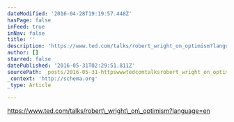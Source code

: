 ```yaml
---
dateModified: '2016-04-28T19:19:57.448Z'
hasPage: false
inFeed: true
inNav: false
title: ''
description: 'https://www.ted.com/talks/robert_wright_on_optimism?language=en'
author: []
starred: false
datePublished: '2016-05-31T02:29:51.811Z'
sourcePath: _posts/2016-05-31-httpswwwtedcomtalksrobert_wright_on_optimismlanguage.md
_context: 'http://schema.org'
_type: Article

---
```

https://www.ted.com/talks/robert\_wright\_on\_optimism?language=en